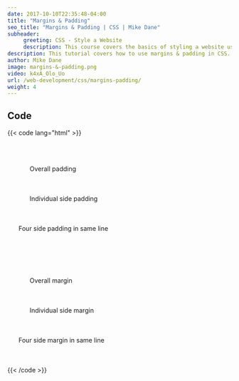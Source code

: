 ```yaml
---
date: 2017-10-10T22:35:48-04:00
title: "Margins & Padding"
seo_title: "Margins & Padding | CSS | Mike Dane"
subheader:
     greeting: CSS - Style a Website
     description: This course covers the basics of styling a website using CSS. Work your way through the videos and we'll teach you everything you need to know to style a basic website!
description: This tutorial covers how to use margins & padding in CSS.
author: Mike Dane
image: margins-&-padding.png
video: k4xA_Olo_Uo
url: /web-development/css/margins-padding/
weight: 4
---
```


## Code

{{< code lang="html" >}}
<!-- Padding -->
<div style="padding: 50px;">
     Overall padding
</div>

<div style="padding-left: 50px; padding-right: 50px;">
     Individual side padding
</div>

<div style="padding: 50px 25px 50px 25px;">
     Four side padding in same line
</div>

<!-- Margin -->
<div style="margin: 50px;">
     Overall margin
</div>

<div style="margin-left: 50px; margin-right: 50px;">
     Individual side margin
</div>

<div style="margin: 50px 25px 50px 25px;">
     Four side margin in same line
</div>
{{< /code >}}